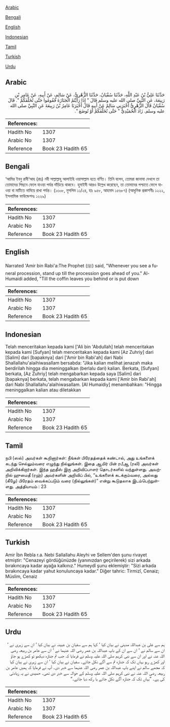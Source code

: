 [Arabic](#arabic)

[Bengali](#bengali)

[English](#english)

[Indonesian](#indonesian)

[Tamil](#tamil)

[Turkish](#turkish)

[Urdu](#urdu)

## Arabic


<div dir="rtl" lang="ar" style={{fontSize:'larger',backgroundColor:'#f8f9fa',padding:20}}>
حَدَّثَنَا عَلِيُّ بْنُ عَبْدِ اللَّهِ، حَدَّثَنَا سُفْيَانُ، حَدَّثَنَا الزُّهْرِيُّ، عَنْ سَالِمٍ، عَنْ أَبِيهِ، عَنْ عَامِرِ بْنِ رَبِيعَةَ، عَنِ النَّبِيِّ صلى الله عليه وسلم قَالَ ‏"‏ إِذَا رَأَيْتُمُ الْجَنَازَةَ فَقُومُوا حَتَّى تُخَلِّفَكُمْ ‏"‏‏.‏ قَالَ سُفْيَانُ قَالَ الزُّهْرِيُّ أَخْبَرَنِي سَالِمٌ عَنْ أَبِيهِ قَالَ أَخْبَرَنَا عَامِرُ بْنُ رَبِيعَةَ عَنِ النَّبِيِّ صلى الله عليه وسلم‏.‏ زَادَ الْحُمَيْدِيُّ ‏"‏ حَتَّى تُخَلِّفَكُمْ أَوْ تُوضَعَ ‏"‏‏.‏
</div>
<div style={{backgroundColor:'#f8f9fa',padding:20, marginBottom: 10}}><table> <thead> <tr> <th>References:</th> <th></th> </tr> </thead> <tbody><tr><td>Hadith No</td><td>1307</td></tr><tr><td>Arabic No</td><td>1307</td></tr><tr><td>Reference</td><td>Book 23 Hadith 65</td></tr></tbody></table></div>

## Bengali


<div dir="ltr" lang="bn" style={{fontSize:'larger',backgroundColor:'#f8f9fa',padding:20}}>
‘আমির ইবনু রাবী‘আহ (রাঃ) নবী সাল্লাল্লাহু আলাইহি ওয়াসাল্লাম হতে বর্ণিত। তিনি বলেন, তোমরা জানাযা দেখলে তা তোমাদের পিছনে ফেলে যাওয়া পর্যন্ত দাঁড়িয়ে থাকবে। হুমাইদী আরও উল্লেখ করেছেন, তা তোমাদের পশ্চাতে ফেলে যাওয়া বা মাটিতে নামিয়ে রাখা পর্যন্ত। (১৩০৮, মুসলিম ১১/২৪, হাঃ ৯৫৮, আহমাদ ১৫৬৮৭) (আধুনিক প্রকাশনীঃ ১২২২, ইসলামিক ফাউন্ডেশনঃ ১২২৯)
</div>
<div style={{backgroundColor:'#f8f9fa',padding:20, marginBottom: 10}}><table> <thead> <tr> <th>References:</th> <th></th> </tr> </thead> <tbody><tr><td>Hadith No</td><td>1307</td></tr><tr><td>Arabic No</td><td>1307</td></tr><tr><td>Reference</td><td>Book 23 Hadith 65</td></tr></tbody></table></div>

## English


<div dir="ltr" lang="en" style={{fontSize:'larger',backgroundColor:'#f8f9fa',padding:20}}>
Narrated 'Amir bin Rabi'a:The Prophet (ﷺ) said, "Whenever you see a funeral procession, stand up till the procession goes ahead of you." Al-Humaidi added, "Till the coffin leaves you behind or is put down
</div>
<div style={{backgroundColor:'#f8f9fa',padding:20, marginBottom: 10}}><table> <thead> <tr> <th>References:</th> <th></th> </tr> </thead> <tbody><tr><td>Hadith No</td><td>1307</td></tr><tr><td>Arabic No</td><td>1307</td></tr><tr><td>Reference</td><td>Book 23 Hadith 65</td></tr></tbody></table></div>

## Indonesian


<div dir="ltr" lang="id" style={{fontSize:'larger',backgroundColor:'#f8f9fa',padding:20}}>
Telah menceritakan kepada kami ['Ali bin 'Abdullah] telah menceritakan kepada kami [Sufyan] telah menceritakan kepada kami [Az Zuhriy] dari [Salim] dari [bapaknya] dari ['Amir bin Rabi'ah] dari Nabi Shallallahu'alaihiwasallam bersabda: "Jika kalian melihat jenazah maka berdirilah hingga dia meninggalkan (berlalu dari) kalian. Berkata, [Sufyan] berkata, [Az Zuhriy] telah mengabarkan kepada saya [Salim] dari [bapaknya] berkata, telah mengabarkan kepada kami ['Amir bin Rabi'ah] dari Nabi Shallallahu'alaihiwasallam. [Al Humaidiy] menambahkan: "Hingga meninggalkan kalian atau diletakkan
</div>
<div style={{backgroundColor:'#f8f9fa',padding:20, marginBottom: 10}}><table> <thead> <tr> <th>References:</th> <th></th> </tr> </thead> <tbody><tr><td>Hadith No</td><td>1307</td></tr><tr><td>Arabic No</td><td>1307</td></tr><tr><td>Reference</td><td>Book 23 Hadith 65</td></tr></tbody></table></div>

## Tamil


<div dir="ltr" lang="ta" style={{fontSize:'larger',backgroundColor:'#f8f9fa',padding:20}}>
நபி (ஸல்) அவர்கள் கூறினார்கள்: நீங்கள் பிரேதத்தைக் கண்டால், அது உங்களைக் கடந்து செல்லும்வரை எழுந்து நில்லுங்கள். இதை ஆமிர் பின் ரபீஆ (ரலி) அவர்கள் அறிவிக்கிறார்கள். இந்த ஹதீஸ் இரு அறிவிப்பாளர் தொடர்களில் வந்துள்ளது. அவற்றில் ஹுமைதீ (ரஹ்) அவர்களின் அறிவிப் பில், “உங்களைக் கடக்கும்வரை, அல்லது (கீழே) பிரேதம் வைக்கப்படும் வரை (நில்லுங்கள்)” என்று கூடுதலாக இடம்பெற்றுள்ளது. அத்தியாயம் : 23
</div>
<div style={{backgroundColor:'#f8f9fa',padding:20, marginBottom: 10}}><table> <thead> <tr> <th>References:</th> <th></th> </tr> </thead> <tbody><tr><td>Hadith No</td><td>1307</td></tr><tr><td>Arabic No</td><td>1307</td></tr><tr><td>Reference</td><td>Book 23 Hadith 65</td></tr></tbody></table></div>

## Turkish


<div dir="ltr" lang="tr" style={{fontSize:'larger',backgroundColor:'#f8f9fa',padding:20}}>
Amir İbn Rebîa r.a. Nebi Sallallahu Aleyhi ve Sellem'den şunu rivayet etmiştir: "Cenazeyi gördüğünüzde (yanınızdan geçirilerek) sizi arkada bırakıncaya kadar ayağa kalkınız." Humeydî şunu eklemiştir: "Sizi arkada bırakıncaya kadar yahut konuluncaya kadar." Diğer tahric: Tirmizî, Cenaiz; Müslim, Cenaiz
</div>
<div style={{backgroundColor:'#f8f9fa',padding:20, marginBottom: 10}}><table> <thead> <tr> <th>References:</th> <th></th> </tr> </thead> <tbody><tr><td>Hadith No</td><td>1307</td></tr><tr><td>Arabic No</td><td>1307</td></tr><tr><td>Reference</td><td>Book 23 Hadith 65</td></tr></tbody></table></div>

## Urdu


<div dir="rtl" lang="ur" style={{fontSize:'larger',backgroundColor:'#f8f9fa',padding:20}}>
ہم سے علی بن عبداللہ مدینی نے بیان کیا ‘ کہا ہم سے سفیان بن عیینہ نے بیان کیا ‘ ان سے زہری نے ‘ ان سے سالم نے ‘ ان سے ان کے باپ عبداللہ بن عمر رضی اللہ عنہما نے ‘ ان سے عامر بن ربیعہ رضی اللہ عنہ نے اور ان سے نبی کریم صلی اللہ علیہ وسلم نے فرمایا کہ جب تم جنازہ دیکھو تو کھڑے ہو جاؤ اور کھڑے رہو یہاں تک کہ جنازہ تم سے آگے نکل جائے۔ سفیان نے بیان کیا ‘ ان سے زہری نے بیان کیا کہ مجھے سالم نے اپنے باپ عبداللہ بن عمر رضی اللہ عنہما سے خبر دی۔ آپ نے فرمایا کہ ہمیں عامر بن ربیعہ رضی اللہ عنہ نے نبی کریم صلی اللہ علیہ وسلم کے حوالہ سے خبر دی تھی۔ حمیدی نے یہ زیادتی کی ہے۔ ”یہاں تک کہ جنازہ آگے نکل جائے یا رکھ دیا جائے۔“
</div>
<div style={{backgroundColor:'#f8f9fa',padding:20, marginBottom: 10}}><table> <thead> <tr> <th>References:</th> <th></th> </tr> </thead> <tbody><tr><td>Hadith No</td><td>1307</td></tr><tr><td>Arabic No</td><td>1307</td></tr><tr><td>Reference</td><td>Book 23 Hadith 65</td></tr></tbody></table></div>